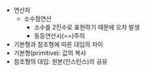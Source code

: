 - 연산자
  - 소수점연산
    - 소수를 2진수로 표현하기 때문에 오차 발생
    - 동등연산시(==)주의
- 기본형과 참조형에 따른 대입의 차이
- 기본형(primitive): 값의 복사
- 참조형의 대입: 원본(인스턴스)의 공유